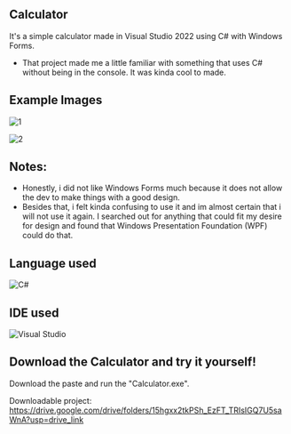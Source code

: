 ## Calculator

It's a simple calculator made in Visual Studio 2022 using C# with Windows Forms. 

- That project made me a little familiar with something that uses C# without being in the console. It was kinda cool to made.

## Example Images
![1](https://github.com/user-attachments/assets/373f0f71-8d12-4525-bcde-32982205a603)

![2](https://github.com/user-attachments/assets/53f9d895-1ea2-48fd-8536-460884c49253)


## Notes:
- Honestly, i did not like Windows Forms much because it does not allow the dev to make things with a good design. 
- Besides that, i felt kinda confusing to use it and im almost certain that i will not use it again. I searched out for anything that could fit my desire for design and found that Windows Presentation Foundation (WPF) could do that.

## Language used
![C#](https://img.shields.io/badge/c%23-%23239120.svg?style=for-the-badge&logo=c#&logoColor=white)

## IDE used
![Visual Studio](https://img.shields.io/badge/Visual%20Studio-5C2D91?style=for-the-badge&logo=visual-studio&logoColor=white)

## Download the Calculator and try it yourself!

Download the paste and run the "Calculator.exe".

Downloadable project:
https://drive.google.com/drive/folders/15hgxx2tkPSh_EzFT_TRIsIGQ7U5saWnA?usp=drive_link
